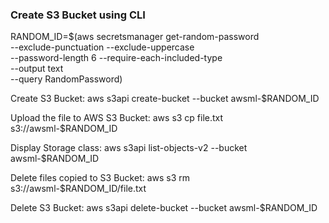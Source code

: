 ### Create S3 Bucket using CLI

RANDOM_ID=$(aws secretsmanager get-random-password \
--exclude-punctuation --exclude-uppercase \
--password-length 6 --require-each-included-type \
--output text \
--query RandomPassword)

Create S3 Bucket: aws s3api create-bucket --bucket awsml-$RANDOM_ID

Upload the file to AWS S3 Bucket: aws s3 cp file.txt s3://awsml-$RANDOM_ID 

Display Storage class: aws s3api list-objects-v2 --bucket awsml-$RANDOM_ID 

Delete files copied to S3 Bucket: aws s3 rm s3://awsml-$RANDOM_ID/file.txt

Delete S3 Bucket: aws s3api delete-bucket --bucket awsml-$RANDOM_ID 
